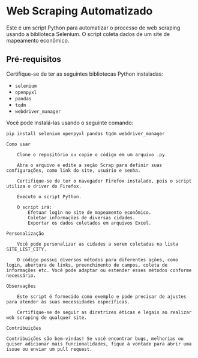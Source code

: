 # Web Scraping Automatizado

Este é um script Python para automatizar o processo de web scraping usando a biblioteca Selenium. O script coleta dados de um site de mapeamento econômico.

## Pré-requisitos

Certifique-se de ter as seguintes bibliotecas Python instaladas:

- `selenium`
- `openpyxl`
- `pandas`
- `tqdm`
- `webdriver_manager`

Você pode instalá-las usando o seguinte comando:

```
pip install selenium openpyxl pandas tqdm webdriver_manager

Como usar

    Clone o repositório ou copie o código em um arquivo .py.

    Abra o arquivo e edite a seção Scrap para definir suas configurações, como link do site, usuário e senha.

    Certifique-se de ter o navegador Firefox instalado, pois o script utiliza o driver do Firefox.

    Execute o script Python.

    O script irá:
        Efetuar login no site de mapeamento econômico.
        Coletar informações de diversas cidades.
        Exportar os dados coletados em arquivos Excel.

Personalização

    Você pode personalizar as cidades a serem coletadas na lista SITE_LIST_CITY.

    O código possui diversos métodos para diferentes ações, como login, abertura de links, preenchimento de campos, coleta de informações etc. Você pode adaptar ou estender esses métodos conforme necessário.

Observações

    Este script é fornecido como exemplo e pode precisar de ajustes para atender às suas necessidades específicas.

    Certifique-se de seguir as diretrizes éticas e legais ao realizar web scraping de qualquer site.

Contribuições

Contribuições são bem-vindas! Se você encontrar bugs, melhorias ou quiser adicionar mais funcionalidades, fique à vontade para abrir uma issue ou enviar um pull request.
